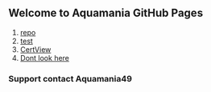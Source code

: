 


## Welcome to Aquamania GitHub Pages


1. [repo](/repo)
1. [test](/test)
1. [CertView](/CertView)
1. [Dont look here](https://Aquamania49.github.io/dont_lookhere.html)
### Support contact Aquamania49
